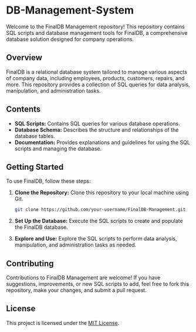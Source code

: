 # DB-Management-System

Welcome to the FinalDB Management repository! This repository contains SQL scripts and database management tools for FinalDB, a comprehensive database solution designed for company operations.

## Overview

FinalDB is a relational database system tailored to manage various aspects of company data, including employees, products, customers, repairs, and more. This repository provides a collection of SQL queries for data analysis, manipulation, and administration tasks.

## Contents

- **SQL Scripts:** Contains SQL queries for various database operations.
- **Database Schema:** Describes the structure and relationships of the database tables.
- **Documentation:** Provides explanations and guidelines for using the SQL scripts and managing the database.

## Getting Started

To use FinalDB, follow these steps:

1. **Clone the Repository:** Clone this repository to your local machine using Git.

    ```bash
    git clone https://github.com/your-username/FinalDB-Management.git
    ```

2. **Set Up the Database:** Execute the SQL scripts to create and populate the FinalDB database.

3. **Explore and Use:** Explore the SQL scripts to perform data analysis, manipulation, and administration tasks as needed.

## Contributing

Contributions to FinalDB Management are welcome! If you have suggestions, improvements, or new SQL scripts to add, feel free to fork this repository, make your changes, and submit a pull request.

## License

This project is licensed under the [MIT License](LICENSE).
